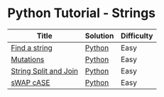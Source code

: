 # Python Tutorial - Strings

| Title | Solution | Difficulty |
| ----- | -------- | ---------- |
| [Find a string](https://www.hackerrank.com/challenges/find-a-string) | [Python](./Find%20a%20string/main.py) | Easy |
| [Mutations](https://www.hackerrank.com/challenges/python-mutations) | [Python](./Mutations/main.py) | Easy |
| [String Split and Join](https://www.hackerrank.com/challenges/python-string-split-and-join) | [Python](./String%20Split%20and%20Join/main.py) | Easy |
| [sWAP cASE](https://www.hackerrank.com/challenges/swap-case) | [Python](./sWAP%20cASE/main.py) | Easy |
